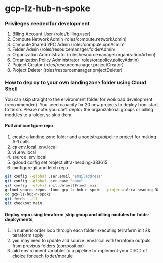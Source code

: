 # gcp-lz-hub-n-spoke

### Privileges needed for development

1. Billing Account User (roles/billing.user)
1. Compute Network Admin (roles/compute.networkAdmin)
1. Compute Shared VPC Admin (roles/compute.xpnAdmin)
1. Folder Admin (roles/resourcemanager.folderAdmin)
1. Organization Administrator (roles/resourcemanager.organizationAdmin)
1. Organization Policy Administrator (roles/orgpolicy.policyAdmin)
1. Project Creator (roles/resourcemanager.projectCreator)
1. Project Deleter (roles/resourcemanager.projectDeleter)

### How to deploy to your own landingzone folder using Cloud Shell

You can skip straight to the environment folder for workload development (recommended). You need capacity for 20 new projects to deploy from start to finish. Please note: you can't deploy the organizational groups or billing modules to a folder, so skip them.

#### Pull and configure repo
1. create a landing zone folder and a bootstrap/pipeline project for making API calls
1. cp env.local .env.local
1. vi .env.local
1. source .env.local
1. gcloud config set project ultra-heading-383615
1. configure git and fetch repo

```bash
git config --global user.email "emailaddress"
git config --global user.name "name"
git config --global init.defaultBranch main
gcloud source repos clone gcp-lz-hub-n-spoke --project=ultra-heading-383615
cd gcp-lz-hub-n-spoke
git fetch --all
git checkout main
```

#### Deploy repo using terraform (skip group and billing modules for folder deployments)
1. in numeric order loop through each folder executing terraform init && terraform apply
1. you may need to update and source .env.local with terraform outputs from previous folders (composition)
1. add environment variables to a pipeline to implement your CI/CD of choice for each folder/module
